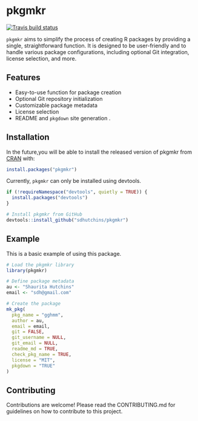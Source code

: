 
# pkgmkr

<!-- badges: start -->
[![Travis build status](https://travis-ci.com/sdhutchins/pkgmkr.svg?branch=master)](https://travis-ci.org/sdhutchins/pkgmkr)
<!-- badges: end -->

`pkgmkr` aims to simplify the process of creating R packages by providing a single, straightforward function. It is designed to be user-friendly and to handle various package configurations, including optional Git integration, license selection, and more.

## Features

- Easy-to-use function for package creation
- Optional Git repository initialization
- Customizable package metadata
- License selection
- README and `pkgdown` site generation
.


## Installation

In the future,you will be able to install the released version of pkgmkr from [CRAN](https://CRAN.R-project.org) with:

``` r
install.packages("pkgmkr")
```

Currently, `pkgmkr` can only be installed using devtools.

```r
if (!requireNamespace("devtools", quietly = TRUE)) {
  install.packages("devtools")
}

# Install pkgmkr from GitHub
devtools::install_github("sdhutchins/pkgmkr")
```


## Example

This is a basic example of using this package.

``` r
# Load the pkgmkr library
library(pkgmkr)

# Define package metadata
au <- "Shaurita Hutchins"
email <- "sdh@gmail.com"

# Create the package
mk_pkg(
  pkg_name = "gghmm",
  author = au,
  email = email,
  git = FALSE,
  git_username = NULL,
  git_email = NULL,
  readme_md = TRUE,
  check_pkg_name = TRUE,
  license = "MIT",
  pkgdown = "TRUE"
)
```

## Contributing

Contributions are welcome! Please read the CONTRIBUTING.md for guidelines on how to contribute to this project.



